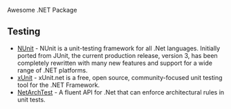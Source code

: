 Awesome .NET Package

## Testing

- [NUnit](https://nunit.org/) - NUnit is a unit-testing framework for all .Net languages. Initially ported from JUnit, the current production release, version 3, has been completely rewritten with many new features and support for a wide range of .NET platforms.
- [xUnit](https://xunit.net/) - xUnit.net is a free, open source, community-focused unit testing tool for the .NET Framework.
- [NetArchTest](https://github.com/BenMorris/NetArchTest) - A fluent API for .Net that can enforce architectural rules in unit tests.
